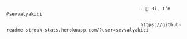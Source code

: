                                                      - 👋 Hi, I’m @sevvalyakici
                                                     
                                                     https://github-readme-streak-stats.herokuapp.com/?user=sevvalyakici
